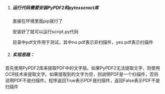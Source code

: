1. ##### 运行代码需要安装PyPDF2和pytesseract库

   直接在环境里面pip就行了

   安装好了就可以运行script.py代码

   目录中pdf文件用于测试，其中no.pdf表示非扫描件，yes.pdf表示扫描件

   

2. ##### 实现思路：

首先使用PyPDF2库来提取PDF中的文字层。如果PyPDF2无法提取文字，则使用OCR技术来提取文字。如果提取到的文字为空，则说明PDF是一个扫描件，否则说明PDF不是扫描件。程序返回True表示PDF是扫描件，返回False表示PDF不是扫描件